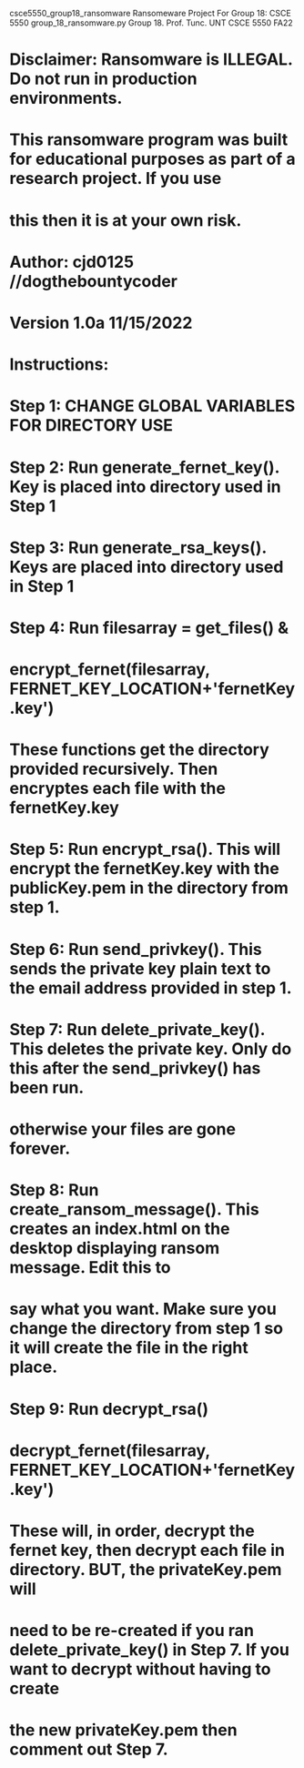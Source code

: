 csce5550_group18_ransomware
Ransomeware Project For Group 18: CSCE 5550
group_18_ransomware.py
Group 18.  Prof. Tunc.        UNT
CSCE 5550 FA22

# Disclaimer: Ransomware is ILLEGAL. Do not run in production environments.
# This ransomware program was built for educational purposes as part of a research project. If you use
# this then it is at your own risk.
#
# Author: cjd0125 //dogthebountycoder
# Version 1.0a 11/15/2022

# Instructions:
# Step 1: CHANGE GLOBAL VARIABLES FOR DIRECTORY USE
#
# Step 2: Run generate_fernet_key(). Key is placed into directory used in Step 1
#
# Step 3: Run generate_rsa_keys(). Keys are placed into directory used in Step 1
#
# Step 4: Run filesarray = get_files() &
# encrypt_fernet(filesarray, FERNET_KEY_LOCATION+'fernetKey.key')
# These functions get the directory provided recursively. Then encryptes each file with the fernetKey.key
#
# Step 5: Run encrypt_rsa(). This will encrypt the fernetKey.key with the publicKey.pem in the directory from step 1.
#
# Step 6: Run send_privkey(). This sends the private key plain text to the email address provided in step 1.
#
# Step 7: Run delete_private_key(). This deletes the private key. Only do this after the send_privkey() has been run.
# otherwise your files are gone forever.
#
# Step 8: Run create_ransom_message(). This creates an index.html on the desktop displaying ransom message. Edit this to
# say what you want. Make sure you change the directory from step 1 so it will create the file in the right place.
#
# Step 9: Run decrypt_rsa()
# decrypt_fernet(filesarray, FERNET_KEY_LOCATION+'fernetKey.key')
# These will, in order, decrypt the fernet key, then decrypt each file in directory. BUT, the privateKey.pem will
# need to be re-created if you ran delete_private_key() in Step 7. If you want to decrypt without having to create
# the new privateKey.pem then comment out Step 7.
